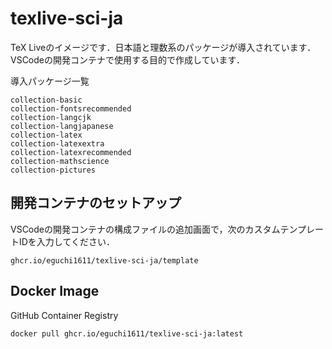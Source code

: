 # texlive-sci-ja

TeX Liveのイメージです．日本語と理数系のパッケージが導入されています．VSCodeの開発コンテナで使用する目的で作成しています．

導入パッケージ一覧

```
collection-basic
collection-fontsrecommended
collection-langcjk
collection-langjapanese
collection-latex
collection-latexextra
collection-latexrecommended
collection-mathscience
collection-pictures
```

## 開発コンテナのセットアップ

VSCodeの開発コンテナの構成ファイルの追加画面で，次のカスタムテンプレートIDを入力してください．

```
ghcr.io/eguchi1611/texlive-sci-ja/template
```

## Docker Image

GitHub Container Registry

```
docker pull ghcr.io/eguchi1611/texlive-sci-ja:latest
```
